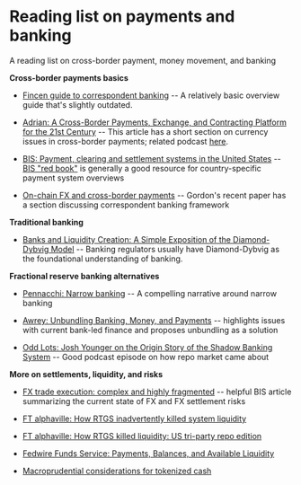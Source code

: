 # Reading list on payments and banking
A reading list on cross-border payment, money movement, and banking


**Cross-border payments basics**
- [Fincen guide to correspondent banking](https://www.fincen.gov/sites/default/files/shared/Appendix_D.pdf)
-- A relatively basic overview guide that's slightly outdated.

- [Adrian: A Cross-Border Payments, Exchange, and Contracting Platform for the 21st Century](https://www.imf.org/en/News/Articles/2022/11/18/sp-cross-border-payments-exchange-contracting-platform-21st-century)
-- This article has a short section on currency issues in cross-border payments; related podcast [here](https://www.imf.org/en/News/Podcasts/All-Podcasts/2023/01/19/tobias-adrian-cross-border-payments).

- [BIS: Payment, clearing and settlement systems in the United States](https://www.bis.org/cpmi/publ/d105_us.pdf) -- [BIS "red book"](https://www.bis.org/cpmi/paysysinfo.htm) is generally a good resource for country-specific payment system overviews

- [On-chain FX and cross-border payments](https://papers.ssrn.com/sol3/papers.cfm?abstract_id=4328948)
-- Gordon's recent paper has a section discussing correspondent banking framework

**Traditional banking**
- [Banks and Liquidity Creation: A Simple Exposition of the Diamond-Dybvig Model](https://www.richmondfed.org/-/media/RichmondFedOrg/publications/research/economic_quarterly/2007/spring/pdf/diamond.pdf)
-- Banking regulators usually have Diamond-Dybvig as the foundational understanding of banking.

**Fractional reserve banking alternatives**
- [Pennacchi: Narrow banking](https://gpennacc.web.illinois.edu/GPNarrowBankARFE.pdf)
-- A compelling narrative around narrow banking

- [Awrey: Unbundling Banking, Money, and Payments](https://www.law.georgetown.edu/georgetown-law-journal/wp-content/uploads/sites/26/2022/06/Awrey_Unbundling-Banking.pdf) -- highlights issues with current bank-led finance and proposes unbundling as a solution

- [Odd Lots: Josh Younger on the Origin Story of the Shadow Banking System](https://podcasts.apple.com/us/podcast/josh-younger-on-the-origin-story-of-the/id1056200096?i=1000585304171)
-- Good podcast episode on how repo market came about


**More on settlements, liquidity, and risks**

- [FX trade execution: complex and highly fragmented](https://www.bis.org/publ/qtrpdf/r_qt1912g.pdf) -- helpful BIS article summarizing the current state of FX and FX settlement risks

- [FT alphaville: How RTGS inadvertently killed system liquidity](https://www.ft.com/content/36e15d64-8052-3808-83bc-6a1d30089b3c)

- [FT alphaville: How RTGS killed liquidity: US tri-party repo edition](https://www.ft.com/content/4da3a0c1-472c-45bb-8c3b-ff395eca67fa)

- [Fedwire Funds Service: Payments, Balances, and Available Liquidity](https://www.federalreserve.gov/econres/feds/files/2021070pap.pdf)

- [Macroprudential considerations for tokenized cash](https://papers.ssrn.com/sol3/papers.cfm?abstract_id=4228268)
